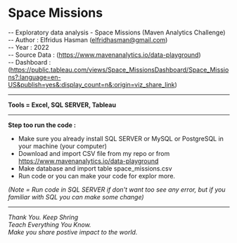 # Space Missions

-- Exploratory data analysis - Space Missions (Maven Analytics Challenge) <br>
-- Author : Elfridus Hasman (elfridhasman@gmail.com) <br>
-- Year : 2022 <br>
-- Source Data : (https://www.mavenanalytics.io/data-playground) <br>
-- Dashboard : (https://public.tableau.com/views/Space_MissionsDashboard/Space_Missions?:language=en-US&publish=yes&:display_count=n&:origin=viz_share_link) <br>

<hr>

<b>Tools = Excel, SQL SERVER, Tableau</b>

<hr>

<b>Step too run the code :</b>
- Make sure you already install SQL SERVER or MySQL or PostgreSQL in your machine (your computer)  <br>
- Download and import CSV file from my repo or from https://www.mavenanalytics.io/data-playground <br>
- Make database and import table space_missions.csv <br>
- Run code or you can make your code for explor more. <br>

<i>(Note = Run code in SQL SERVER if don't want too see any error, but if you familiar with SQL you can make some change)</i>
<hr>

<i>Thank You. Keep Shring <br>
Teach Everything You Know. <br>
Make you share postive impact to the world.<i>
